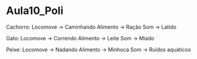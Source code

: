 # Aula10_Poli

Cachorro: 
Locomove -> Caminhando
Alimento -> Ração
Som -> Latido

Gato:
Locomove -> Correndo
Alimento -> Leite
Som -> Miado

Peixe:
Locomove -> Nadando
Alimento -> Minhoca
Som -> Ruídos aquáticos



